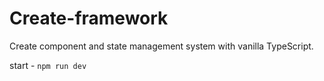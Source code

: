 # Create-framework

Create component and state management system with vanilla TypeScript.

start - `npm run dev`

